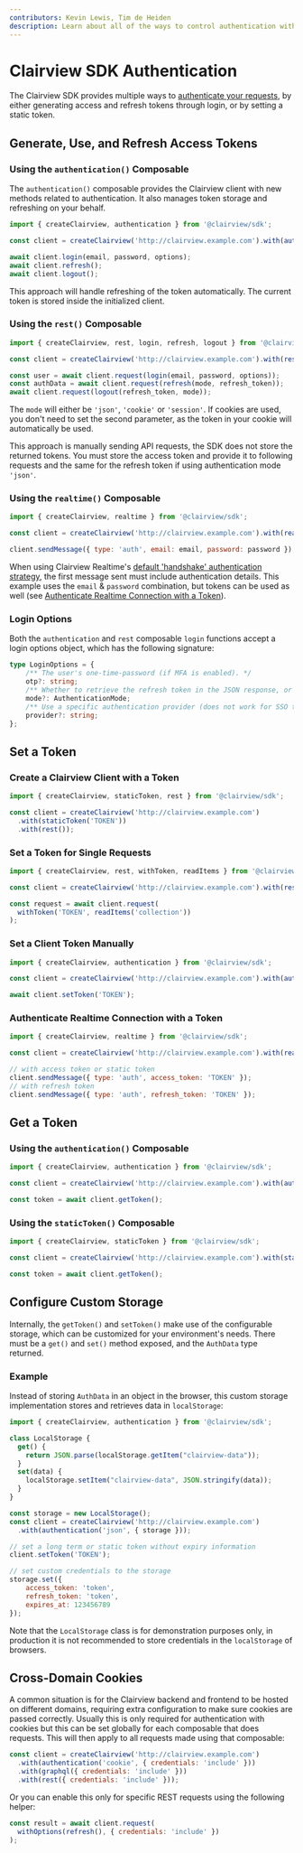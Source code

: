 ```yaml
---
contributors: Kevin Lewis, Tim de Heiden
description: Learn about all of the ways to control authentication with the Clairview SDK
---
```


# Clairview SDK Authentication

The Clairview SDK provides multiple ways to [authenticate your requests](/reference/authentication), by either generating
access and refresh tokens through login, or by setting a static token.

## Generate, Use, and Refresh Access Tokens

### Using the `authentication()` Composable

The `authentication()` composable provides the Clairview client with new methods related to authentication. It also
manages token storage and refreshing on your behalf.

```js
import { createClairview, authentication } from '@clairview/sdk';

const client = createClairview('http://clairview.example.com').with(authentication());

await client.login(email, password, options);
await client.refresh();
await client.logout();
```

This approach will handle refreshing of the token automatically. The current token is stored inside the initialized
client.

### Using the `rest()` Composable

```js
import { createClairview, rest, login, refresh, logout } from '@clairview/sdk';

const client = createClairview('http://clairview.example.com').with(rest());

const user = await client.request(login(email, password, options));
const authData = await client.request(refresh(mode, refresh_token));
await client.request(logout(refresh_token, mode));
```

The `mode` will either be `'json'`, `'cookie'` or `'session'`. If cookies are used, you don't need to set the second
parameter, as the token in your cookie will automatically be used.

This approach is manually sending API requests, the SDK does not store the returned tokens. You must store the access
token and provide it to following requests and the same for the refresh token if using authentication mode `'json'`.

### Using the `realtime()` Composable

```js
import { createClairview, realtime } from '@clairview/sdk';

const client = createClairview('http://clairview.example.com').with(realtime());

client.sendMessage({ type: 'auth', email: email, password: password });
```

When using Clairview Realtime's [default 'handshake' authentication strategy](/guides/real-time/authentication), the
first message sent must include authentication details. This example uses the `email` & `password` combination, but
tokens can be used as well (see
[Authenticate Realtime Connection with a Token](#authenticate-realtime-connection-with-a-token)).

### Login Options

Both the `authentication` and `rest` composable `login` functions accept a login options object, which has the following
signature:

```ts
type LoginOptions = {
	/** The user's one-time-password (if MFA is enabled). */
	otp?: string;
	/** Whether to retrieve the refresh token in the JSON response, or in a httpOnly cookie. One of `json`, `cookie` or `session`. Defaults to `cookie`. */
	mode?: AuthenticationMode;
	/** Use a specific authentication provider (does not work for SSO that relies on browser redirects). */
	provider?: string;
};
```

## Set a Token

### Create a Clairview Client with a Token

```js
import { createClairview, staticToken, rest } from '@clairview/sdk';

const client = createClairview('http://clairview.example.com')
  .with(staticToken('TOKEN'))
  .with(rest());
```

### Set a Token for Single Requests

```js
import { createClairview, rest, withToken, readItems } from '@clairview/sdk';

const client = createClairview('http://clairview.example.com').with(rest());

const request = await client.request(
  withToken('TOKEN', readItems('collection'))
);
```

### Set a Client Token Manually

```js
import { createClairview, authentication } from '@clairview/sdk';

const client = createClairview('http://clairview.example.com').with(authentication());

await client.setToken('TOKEN');
```

### Authenticate Realtime Connection with a Token

```js
import { createClairview, realtime } from '@clairview/sdk';

const client = createClairview('http://clairview.example.com').with(realtime());

// with access token or static token
client.sendMessage({ type: 'auth', access_token: 'TOKEN' });
// with refresh token
client.sendMessage({ type: 'auth', refresh_token: 'TOKEN' });
```

## Get a Token

### Using the `authentication()` Composable

```js
import { createClairview, authentication } from '@clairview/sdk';

const client = createClairview('http://clairview.example.com').with(authentication());

const token = await client.getToken();
```

### Using the `staticToken()` Composable

```js
import { createClairview, staticToken } from '@clairview/sdk';

const client = createClairview('http://clairview.example.com').with(staticToken('TOKEN'));

const token = await client.getToken();
```

## Configure Custom Storage

Internally, the `getToken()` and `setToken()` make use of the configurable storage, which can be customized for your
environment's needs. There must be a `get()` and `set()` method exposed, and the `AuthData` type returned.

### Example

Instead of storing `AuthData` in an object in the browser, this custom storage implementation stores and retrieves data
in `localStorage`:

```js
import { createClairview, authentication } from '@clairview/sdk';

class LocalStorage {
  get() {
    return JSON.parse(localStorage.getItem("clairview-data"));
  }
  set(data) {
    localStorage.setItem("clairview-data", JSON.stringify(data));
  }
}

const storage = new LocalStorage();
const client = createClairview('http://clairview.example.com')
  .with(authentication('json', { storage }));

// set a long term or static token without expiry information
client.setToken('TOKEN');

// set custom credentials to the storage
storage.set({
	access_token: 'token',
	refresh_token: 'token',
	expires_at: 123456789
});
```

Note that the `LocalStorage` class is for demonstration purposes only, in production it is not recommended to store
credentials in the `localStorage` of browsers.

## Cross-Domain Cookies

A common situation is for the Clairview backend and frontend to be hosted on different domains, requiring extra
configuration to make sure cookies are passed correctly. Usually this is only required for authentication with cookies
but this can be set globally for each composable that does requests. This will then apply to all requests made using
that composable:

```js
const client = createClairview('http://clairview.example.com')
  .with(authentication('cookie', { credentials: 'include' }))
  .with(graphql({ credentials: 'include' }))
  .with(rest({ credentials: 'include' }));
```

Or you can enable this only for specific REST requests using the following helper:

```js
const result = await client.request(
  withOptions(refresh(), { credentials: 'include' })
);
```
